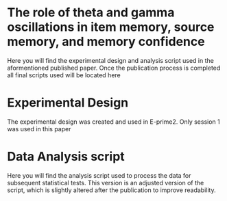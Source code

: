 # The role of theta and gamma oscillations in item memory, source memory, and memory confidence
Here you will find the experimental design and analysis script used in the aformentioned published paper. Once the publication process is completed all final scripts used will be located here

# Experimental Design
The experimental design was created and used in E-prime2. Only session 1 was used in this paper

# Data Analysis script
Here you will find the analysis script used to process the data for subsequent statistical tests. This version is an adjusted version of the script, which is slightly altered after the publication to improve readability.
